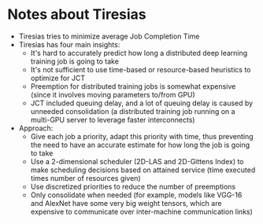 Notes about Tiresias
====================

- Tiresias tries to minimize average Job Completion Time
- Tiresias has four main insights:
  - It's hard to accurately predict how long a distributed deep learning
    training job is going to take
  - It's not sufficient to use time-based or resource-based heuristics to
    optimize for JCT
  - Preemption for distributed training jobs is somewhat expensive (since it
    involves moving parameters to/from GPU)
  - JCT included queuing delay, and a lot of queuing delay is caused by
    unneeded consolidation (a distributed training job running on a multi-GPU
    server to leverage faster interconnects)
- Approach:
  - Give each job a priority, adapt this priority with time, thus preventing the
    need to have an accurate estimate for how long the job is going to take
  - Use a 2-dimensional scheduler (2D-LAS and 2D-Gittens Index) to make scheduling
    decisions based on attained service (time executed times number of resources
    given)
  - Use discretized priorities to reduce the number of preemptions
  - Only consolidate when needed (for example, models like VGG-16 and AlexNet
    have some very big weight tensors, which are expensive to communicate over
    inter-machine communication links)
